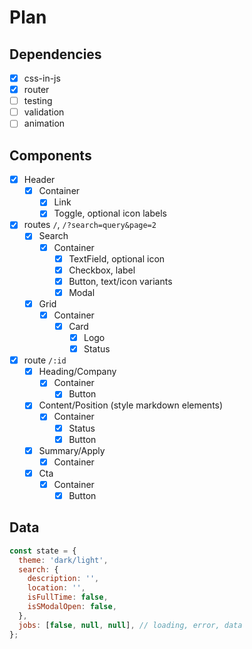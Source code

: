 # Plan

## Dependencies

- [x] css-in-js
- [x] router
- [ ] testing
- [ ] validation
- [ ] animation

## Components

- [x] Header
  - [x] Container
    - [x] Link
    - [x] Toggle, optional icon labels
- [x] routes `/`, `/?search=query&page=2`
  - [x] Search
    - [x] Container
      - [x] TextField, optional icon
      - [x] Checkbox, label
      - [x] Button, text/icon variants
      - [x] Modal
  - [x] Grid
    - [x] Container
      - [x] Card
        - [x] Logo
        - [x] Status
- [x] route `/:id`
  - [x] Heading/Company
    - [x] Container
      - [x] Button
  - [x] Content/Position (style markdown elements)
    - [x] Container
      - [x] Status
      - [x] Button
  - [x] Summary/Apply
    - [x] Container
  - [x] Cta
    - [x] Container
      - [x] Button

## Data

```js
const state = {
  theme: 'dark/light',
  search: {
    description: '',
    location: '',
    isFullTime: false,
    isSModalOpen: false,
  },
  jobs: [false, null, null], // loading, error, data
};
```

